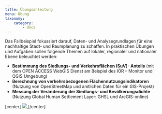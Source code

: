 ```yaml
---
title: Übungsanleitung
menu: Übung
taxonomy:
    category:
        - docs
---
```


Das Fallbeispiel fokussiert darauf, Daten- und Analysegrundlagen für eine nachhaltige Stadt- und Raumplanung zu schaffen. In praktischen Übungen und Aufgaben sollen folgende Themen auf lokaler, regionaler und nationaler Ebene beleuchtet werden:

*	**Bestimmung des Siedlungs- und Verkehrsflächen (SuV)- Anteils** (mit dem OPEN ACCESS WebGIS Dienst am Beispiel des IÖR – Monitor und QGIS Umgebung)
*	**Berechnung von verkehrsbezogenen Flächennutzungsindikatoren** (Nutzung von OpenStreetMap und amtlichen Daten für ein GIS-Projekt)
*	**Messung der Veränderung der Siedlungs- und Bevölkerungsdichte** (Nutzung Global Human Settlement Layer: GHSL und ArcGIS-online)


[center]
<a href="https://ilias.opengeoedu.de/ilias/goto.php?target=cat_130&client_id=opengeoedu" markdown="1" target="_blank">
![](/images/exercise.png?resize=200,200)
</a>
[/center]
